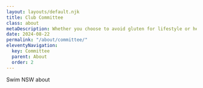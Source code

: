 ```yaml
---
layout: layouts/default.njk
title: Club Committee
class: about
metaDescription: Whether you choose to avoid gluten for lifestyle or health reasons, going gluten-free doesn’t mean missing out. Chang’s has a great range of gluten free and wheat free (tamari) products options just for you!
date: 2024-08-22
permalink: "/about/committee/"
eleventyNavigation:
  key: Committee
  parent: About
  order: 2
---
```

Swim NSW about
```


